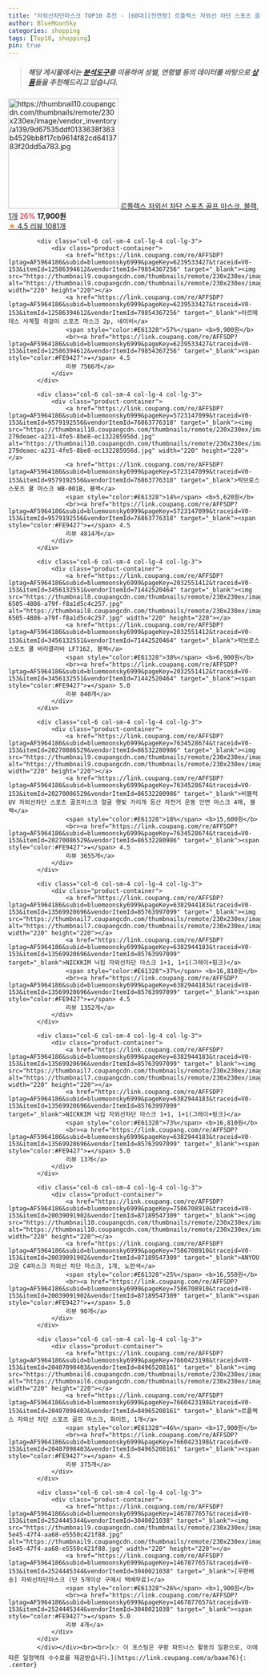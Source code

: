 ```yaml
---
title: "자외선차단마스크 TOP10 추천 - [60대][전연령] 르플렉스 자외선 차단 스포츠 골프 마스크, 블랙, 1개"
author: BlueMoonSky
categories: shopping
tags: [Top10, shopping]
pin: true
---
```


> ##### 해당 게시물에서는 [**분석도구**](https://itemscout.io/)를 이용하여 **성별**, **연령별** 등의 데이터를 바탕으로 [**상품**](https://link.coupang.com/a/baae76)들을 추천해드리고 있습니다.
<div class="container"><div class="row">
            <div class="col-6 col-sm-4 col-lg-4 col-lg-3">
                <div class="product-container">
                    <a href="https://link.coupang.com/re/AFFSDP?lptag=AF5964186&subid=bluemoonsky6999&pageKey=7660423198&traceid=V0-153&itemId=20407098401&vendorItemId=84965208181" target="_blank"><img src="https://thumbnail10.coupangcdn.com/thumbnails/remote/230x230ex/image/vendor_inventory/a139/9d67535ddf0133638f363b4529bb8f17cb9614f82cd6413783f20dd5a783.jpg" alt="https://thumbnail10.coupangcdn.com/thumbnails/remote/230x230ex/image/vendor_inventory/a139/9d67535ddf0133638f363b4529bb8f17cb9614f82cd6413783f20dd5a783.jpg" width="220" height="220"></a>
                    <a href="https://link.coupang.com/re/AFFSDP?lptag=AF5964186&subid=bluemoonsky6999&pageKey=7660423198&traceid=V0-153&itemId=20407098401&vendorItemId=84965208181" target="_blank">르플렉스 자외선 차단 스포츠 골프 마스크, 블랙, 1개</a>
                    <span style="color:#E61328">26%</span> <b>17,900원</b>
                    <br><a href="https://link.coupang.com/re/AFFSDP?lptag=AF5964186&subid=bluemoonsky6999&pageKey=7660423198&traceid=V0-153&itemId=20407098401&vendorItemId=84965208181" target="_blank"><span style="color:#FE9427">★</span> 4.5
                    리뷰 1081개</a>
                </div>
            </div>
            
            <div class="col-6 col-sm-4 col-lg-4 col-lg-3">
                <div class="product-container">
                    <a href="https://link.coupang.com/re/AFFSDP?lptag=AF5964186&subid=bluemoonsky6999&pageKey=6239533427&traceid=V0-153&itemId=12586394612&vendorItemId=79854367256" target="_blank"><img src="https://thumbnail9.coupangcdn.com/thumbnails/remote/230x230ex/image/rs_quotation_api/bhpykt8y/df92fa7b409f45ddb44366dfe59c8914.jpg" alt="https://thumbnail9.coupangcdn.com/thumbnails/remote/230x230ex/image/rs_quotation_api/bhpykt8y/df92fa7b409f45ddb44366dfe59c8914.jpg" width="220" height="220"></a>
                    <a href="https://link.coupang.com/re/AFFSDP?lptag=AF5964186&subid=bluemoonsky6999&pageKey=6239533427&traceid=V0-153&itemId=12586394612&vendorItemId=79854367256" target="_blank">아르메데스 사계절 귀걸이 스포츠 마스크 2p, 네이비</a>
                    <span style="color:#E61328">57%</span> <b>9,900원</b>
                    <br><a href="https://link.coupang.com/re/AFFSDP?lptag=AF5964186&subid=bluemoonsky6999&pageKey=6239533427&traceid=V0-153&itemId=12586394612&vendorItemId=79854367256" target="_blank"><span style="color:#FE9427">★</span> 4.5
                    리뷰 7566개</a>
                </div>
            </div>
            
            <div class="col-6 col-sm-4 col-lg-4 col-lg-3">
                <div class="product-container">
                    <a href="https://link.coupang.com/re/AFFSDP?lptag=AF5964186&subid=bluemoonsky6999&pageKey=5723147099&traceid=V0-153&itemId=9579192556&vendorItemId=76863776318" target="_blank"><img src="https://thumbnail10.coupangcdn.com/thumbnails/remote/230x230ex/image/retail/images/529916869677816-279deaec-a231-4fe5-8be8-ec132285956d.jpg" alt="https://thumbnail10.coupangcdn.com/thumbnails/remote/230x230ex/image/retail/images/529916869677816-279deaec-a231-4fe5-8be8-ec132285956d.jpg" width="220" height="220"></a>
                    <a href="https://link.coupang.com/re/AFFSDP?lptag=AF5964186&subid=bluemoonsky6999&pageKey=5723147099&traceid=V0-153&itemId=9579192556&vendorItemId=76863776318" target="_blank">락브로스 스포츠 쿨 마스크 WB-001B, 블랙</a>
                    <span style="color:#E61328">14%</span> <b>5,620원</b>
                    <br><a href="https://link.coupang.com/re/AFFSDP?lptag=AF5964186&subid=bluemoonsky6999&pageKey=5723147099&traceid=V0-153&itemId=9579192556&vendorItemId=76863776318" target="_blank"><span style="color:#FE9427">★</span> 4.5
                    리뷰 4814개</a>
                </div>
            </div>
            
            <div class="col-6 col-sm-4 col-lg-4 col-lg-3">
                <div class="product-container">
                    <a href="https://link.coupang.com/re/AFFSDP?lptag=AF5964186&subid=bluemoonsky6999&pageKey=2032551412&traceid=V0-153&itemId=3456132551&vendorItemId=71442520464" target="_blank"><img src="https://thumbnail8.coupangcdn.com/thumbnails/remote/230x230ex/image/retail/images/2020/08/31/9/2/15a5e1ca-6505-4886-a79f-f8a1d5c4c257.jpg" alt="https://thumbnail8.coupangcdn.com/thumbnails/remote/230x230ex/image/retail/images/2020/08/31/9/2/15a5e1ca-6505-4886-a79f-f8a1d5c4c257.jpg" width="220" height="220"></a>
                    <a href="https://link.coupang.com/re/AFFSDP?lptag=AF5964186&subid=bluemoonsky6999&pageKey=2032551412&traceid=V0-153&itemId=3456132551&vendorItemId=71442520464" target="_blank">락브로스 스포츠 쿨 바라클라바 LF7162, 블랙</a>
                    <span style="color:#E61328">38%</span> <b>6,900원</b>
                    <br><a href="https://link.coupang.com/re/AFFSDP?lptag=AF5964186&subid=bluemoonsky6999&pageKey=2032551412&traceid=V0-153&itemId=3456132551&vendorItemId=71442520464" target="_blank"><span style="color:#FE9427">★</span> 5.0
                    리뷰 840개</a>
                </div>
            </div>
            
            <div class="col-6 col-sm-4 col-lg-4 col-lg-3">
                <div class="product-container">
                    <a href="https://link.coupang.com/re/AFFSDP?lptag=AF5964186&subid=bluemoonsky6999&pageKey=7634528674&traceid=V0-153&itemId=20270086529&vendorItemId=86532280986" target="_blank"><img src="https://thumbnail9.coupangcdn.com/thumbnails/remote/230x230ex/image/vendor_inventory/068d/665729d9f68935c983e83bf679d5c99f5fad2cdbea36d99822edd14762fe.jpg" alt="https://thumbnail9.coupangcdn.com/thumbnails/remote/230x230ex/image/vendor_inventory/068d/665729d9f68935c983e83bf679d5c99f5fad2cdbea36d99822edd14762fe.jpg" width="220" height="220"></a>
                    <a href="https://link.coupang.com/re/AFFSDP?lptag=AF5964186&subid=bluemoonsky6999&pageKey=7634528674&traceid=V0-153&itemId=20270086529&vendorItemId=86532280986" target="_blank">비블럭 UV 자외선차단 스포츠 골프마스크 얼굴 햇빛 가리개 등산 자전거 운동 안면 마스크 4매, 블랙</a>
                    <span style="color:#E61328">18%</span> <b>15,600원</b>
                    <br><a href="https://link.coupang.com/re/AFFSDP?lptag=AF5964186&subid=bluemoonsky6999&pageKey=7634528674&traceid=V0-153&itemId=20270086529&vendorItemId=86532280986" target="_blank"><span style="color:#FE9427">★</span> 4.5
                    리뷰 3655개</a>
                </div>
            </div>
            
            <div class="col-6 col-sm-4 col-lg-4 col-lg-3">
                <div class="product-container">
                    <a href="https://link.coupang.com/re/AFFSDP?lptag=AF5964186&subid=bluemoonsky6999&pageKey=6382944183&traceid=V0-153&itemId=13569920696&vendorItemId=85763997099" target="_blank"><img src="https://thumbnail7.coupangcdn.com/thumbnails/remote/230x230ex/image/vendor_inventory/3cc4/2ada0aa5fc194c57da19fec6717ae710b1facb6b64a57e675b642c0e46d2.jpg" alt="https://thumbnail7.coupangcdn.com/thumbnails/remote/230x230ex/image/vendor_inventory/3cc4/2ada0aa5fc194c57da19fec6717ae710b1facb6b64a57e675b642c0e46d2.jpg" width="220" height="220"></a>
                    <a href="https://link.coupang.com/re/AFFSDP?lptag=AF5964186&subid=bluemoonsky6999&pageKey=6382944183&traceid=V0-153&itemId=13569920696&vendorItemId=85763997099" target="_blank">NICKKIM 닉킴 자외선차단 마스크 1+1, 1+1(그레이+핑크)</a>
                    <span style="color:#E61328">37%</span> <b>16,810원</b>
                    <br><a href="https://link.coupang.com/re/AFFSDP?lptag=AF5964186&subid=bluemoonsky6999&pageKey=6382944183&traceid=V0-153&itemId=13569920696&vendorItemId=85763997099" target="_blank"><span style="color:#FE9427">★</span> 4.5
                    리뷰 1352개</a>
                </div>
            </div>
            
            <div class="col-6 col-sm-4 col-lg-4 col-lg-3">
                <div class="product-container">
                    <a href="https://link.coupang.com/re/AFFSDP?lptag=AF5964186&subid=bluemoonsky6999&pageKey=6382944183&traceid=V0-153&itemId=13569920696&vendorItemId=85763997099" target="_blank"><img src="https://thumbnail7.coupangcdn.com/thumbnails/remote/230x230ex/image/vendor_inventory/3cc4/2ada0aa5fc194c57da19fec6717ae710b1facb6b64a57e675b642c0e46d2.jpg" alt="https://thumbnail7.coupangcdn.com/thumbnails/remote/230x230ex/image/vendor_inventory/3cc4/2ada0aa5fc194c57da19fec6717ae710b1facb6b64a57e675b642c0e46d2.jpg" width="220" height="220"></a>
                    <a href="https://link.coupang.com/re/AFFSDP?lptag=AF5964186&subid=bluemoonsky6999&pageKey=6382944183&traceid=V0-153&itemId=13569920696&vendorItemId=85763997099" target="_blank">NICKKIM 닉킴 자외선차단 마스크 1+1, 1+1(그레이+핑크)</a>
                    <span style="color:#E61328">73%</span> <b>16,810원</b>
                    <br><a href="https://link.coupang.com/re/AFFSDP?lptag=AF5964186&subid=bluemoonsky6999&pageKey=6382944183&traceid=V0-153&itemId=13569920696&vendorItemId=85763997099" target="_blank"><span style="color:#FE9427">★</span> 5.0
                    리뷰 13개</a>
                </div>
            </div>
            
            <div class="col-6 col-sm-4 col-lg-4 col-lg-3">
                <div class="product-container">
                    <a href="https://link.coupang.com/re/AFFSDP?lptag=AF5964186&subid=bluemoonsky6999&pageKey=7586708910&traceid=V0-153&itemId=20039091902&vendorItemId=87189547309" target="_blank"><img src="https://thumbnail10.coupangcdn.com/thumbnails/remote/230x230ex/image/vendor_inventory/e2cb/bd8c6b23d597e60054e6f0e364d0dde610cc5fb58630e89a235ee4356e8c.jpg" alt="https://thumbnail10.coupangcdn.com/thumbnails/remote/230x230ex/image/vendor_inventory/e2cb/bd8c6b23d597e60054e6f0e364d0dde610cc5fb58630e89a235ee4356e8c.jpg" width="220" height="220"></a>
                    <a href="https://link.coupang.com/re/AFFSDP?lptag=AF5964186&subid=bluemoonsky6999&pageKey=7586708910&traceid=V0-153&itemId=20039091902&vendorItemId=87189547309" target="_blank">ANYOU 고운 C4마스크 자외선 차단 마스크, 1개, 노란색</a>
                    <span style="color:#E61328">25%</span> <b>16,550원</b>
                    <br><a href="https://link.coupang.com/re/AFFSDP?lptag=AF5964186&subid=bluemoonsky6999&pageKey=7586708910&traceid=V0-153&itemId=20039091902&vendorItemId=87189547309" target="_blank"><span style="color:#FE9427">★</span> 5.0
                    리뷰 90개</a>
                </div>
            </div>
            
            <div class="col-6 col-sm-4 col-lg-4 col-lg-3">
                <div class="product-container">
                    <a href="https://link.coupang.com/re/AFFSDP?lptag=AF5964186&subid=bluemoonsky6999&pageKey=7660423198&traceid=V0-153&itemId=20407098403&vendorItemId=84965208161" target="_blank"><img src="https://thumbnail6.coupangcdn.com/thumbnails/remote/230x230ex/image/vendor_inventory/3246/09b6491dd5920b9aa8ee790116f902e416d91cf9856b9da99964b5e21c98.jpg" alt="https://thumbnail6.coupangcdn.com/thumbnails/remote/230x230ex/image/vendor_inventory/3246/09b6491dd5920b9aa8ee790116f902e416d91cf9856b9da99964b5e21c98.jpg" width="220" height="220"></a>
                    <a href="https://link.coupang.com/re/AFFSDP?lptag=AF5964186&subid=bluemoonsky6999&pageKey=7660423198&traceid=V0-153&itemId=20407098403&vendorItemId=84965208161" target="_blank">르플렉스 자외선 차단 스포츠 골프 마스크, 화이트, 1개</a>
                    <span style="color:#E61328">46%</span> <b>17,900원</b>
                    <br><a href="https://link.coupang.com/re/AFFSDP?lptag=AF5964186&subid=bluemoonsky6999&pageKey=7660423198&traceid=V0-153&itemId=20407098403&vendorItemId=84965208161" target="_blank"><span style="color:#FE9427">★</span> 4.5
                    리뷰 375개</a>
                </div>
            </div>
            
            <div class="col-6 col-sm-4 col-lg-4 col-lg-3">
                <div class="product-container">
                    <a href="https://link.coupang.com/re/AFFSDP?lptag=AF5964186&subid=bluemoonsky6999&pageKey=1467877657&traceid=V0-153&itemId=2524445344&vendorItemId=3040021038" target="_blank"><img src="https://thumbnail9.coupangcdn.com/thumbnails/remote/230x230ex/image/vendor_inventory/images/2018/01/09/23/7/30a39c84-5e45-47f4-aa68-e5550c421f88.jpg" alt="https://thumbnail9.coupangcdn.com/thumbnails/remote/230x230ex/image/vendor_inventory/images/2018/01/09/23/7/30a39c84-5e45-47f4-aa68-e5550c421f88.jpg" width="220" height="220"></a>
                    <a href="https://link.coupang.com/re/AFFSDP?lptag=AF5964186&subid=bluemoonsky6999&pageKey=1467877657&traceid=V0-153&itemId=2524445344&vendorItemId=3040021038" target="_blank">[우편배송] 자외선차단마스크 (단 5개이상 구매시 택배무료)</a>
                    <span style="color:#E61328">26%</span> <b>1,900원</b>
                    <br><a href="https://link.coupang.com/re/AFFSDP?lptag=AF5964186&subid=bluemoonsky6999&pageKey=1467877657&traceid=V0-153&itemId=2524445344&vendorItemId=3040021038" target="_blank"><span style="color:#FE9427">★</span> 5.0
                    리뷰 4개</a>
                </div>
            </div>
            </div></div><br><br>[👉 이 포스팅은 쿠팡 파트너스 활동의 일환으로, 이에 따른 일정액의 수수료를 제공받습니다.](https://link.coupang.com/a/baae76){: .center}
